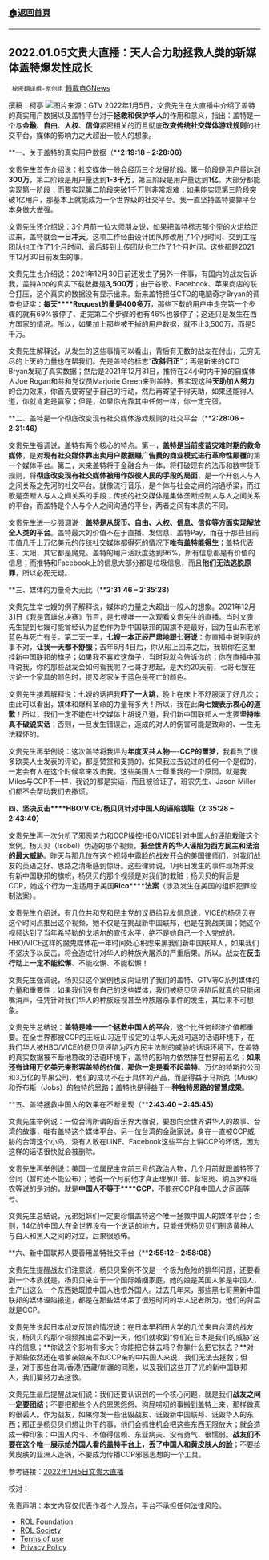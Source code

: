 ###  [:house:返回首頁](https://github.com/ourhimalayas/txt)
---


## 2022.01.05文贵大直播：天人合力助拯救人类的新媒体盖特爆发性成长
` 秘密翻译组-原创组` [轉載自GNews](https://gnews.org/zh-hans/1831323/)

撰稿：柯亭
![](https://assets.gnews.org/wp-content/uploads/2022/01/snapshot.jpg)图片来源：GTV
2022年1月5日，文贵先生在大直播中介绍了盖特的真实用户数据以及盖特平台对于**拯救和保护华人**的作用和意义，指出：盖特是一个与**金融**、**自由**、**人权**、**信仰**紧密相关的而且彻底**改变传统社交媒体游戏规则**的社交平台，媒体的影响力之大超出一般人的想象。

**一、关于盖特的真实用户数据（****2:19:18 – 2:28:06）**

文贵先生首先介绍说：社交媒体一般会经历三个发展阶段。第一阶段是用户量达到**300万**，第二阶段是用户量达到**1-3千万**，第三阶段是用户量达到**1亿**。大部分都能实现第一阶段；而要实现第二阶段突破1千万则非常艰难；如果能实现第三阶段突破1亿用户，那基本上就能成为一个世界级的社交平台。我一直坚持盖特要靠平台本身做大做强。

文贵先生还介绍说：3个月前一位大师朋友说，如果把盖特标志那个歪的火炬给正过来，盖特就会**一日冲天**。这项工作经由设计团队修改用了1个月时间、交到工程团队也工作了1个月时间、最后转到上传团队也工作了1个月时间。这些都是2021年12月30日前发生的事。

文贵先生也介绍说：2021年12月30日前还发生了另外一件事，有国内的战友告诉我，盖特App的真实下载数据是**3,500万**；由于谷歌、Facebook、苹果商店的联合打压，这个真实的数据没有显示出来。新来盖特担任CTO的电脑奇才Bryan的调查也证实：**每天****Request的量是400多万**，那些下载的用户中走完第一个步骤的就有69%被停了、走完第二个步骤的也有46%也被停了；这还只是发生在西方国家的情况。所以，如果加上那些被干掉的用户数据，就不止3,500万，而是5千万。

文贵先生解释说，从发生的这些事情可以看出，背后有无数的战友在付出，无穷无尽的上天的力量也在帮我们。先是盖特的标志“**改斜归正**”；再是新来的CTO Bryan发现了真实数据；然后是2021年12月31日，推特在24小时内干掉的自媒体人Joe Rogan和共和党议员Marjorie Green来到盖特。要实现这种**天助加人努力**的合力效果，你首先要寄望于自己的行动，然后再寄望于得天助，如果还能得人道，你就肯定是赢家；但是，如果你光靠其中任何一样，你一定完蛋。

**二、盖特是一个彻底改变现有社交媒体游戏规则的社交平台（****2:28:06 – 2:31:46）**

文贵先生强调说，盖特有两个核心的特点。第一，**盖特是当前疫苗灾难时期的救命媒体**，是**对现有社交媒体靠出卖用户数据赚广告费的商业模式进行革命性颠覆**的第一个媒体平台。第二，未来盖特将于金融合为一体，将打破现有的法币和数字货币规则，将**彻底改变现有社交媒体被用作奴役人民的手段的局面**，是一个开创人与人之间关系之先河的社交平台。就像流行音乐，是个体与社会之间的沟通桥梁，而红歌是垄断人与人之间关系的手段；传统的社交媒体是集体垄断控制人与人之间关系的平台，而盖特是个人与个人之间沟通的平台，两者之间有本质的不同。

文贵先生进一步强调说：**盖特是从货币、自由、人权、信息、信仰等方面实现解放全人类的平台**。盖特最大的价值不在于直播、发信息、盖特Pay，而在于那些目前市值几千上万亿美元的传统社交媒体都得死的情况下**唯有盖特能得生**；盖特代表生、太阳，其它都是魔鬼。盖特的用户活跃度达到96%，所有信息都是有价值的信息；而推特和Facebook上的信息大部分都是垃圾信息，而且**他们无法逃脱原罪**，所以必死无疑。

**三、媒体的力量奇大无比（****2:31:46 – 2:35:28）**

文贵先生举七嫂的例子解释说，媒体的力量之大超出一般人的想象。2021年12月31日《我是音雄总决赛》节目，是七嫂唯一一次观看文贵先生的直播。当时文贵先生提到七嫂可能曾经认为蓝色作为新中国联邦的国旗不是最好，因为在山东老家蓝色与死亡有关。第二天一早，**七嫂一本正经严肃地跟七哥说**：你直播中说到我的事不对，**让我一天都不舒服**；去年6月4日后，你从船上回来之后，我帮你在这里挂新中国联邦的旗子；如果我不喜欢这旗子，当时我就会告诉你的；你在直播中那样说我，你的那些战友会如何看我呢？七哥才想起，是大约20天前，七哥七嫂在讨论一个家具的颜色时，提及老家关于蓝色是死亡的颜色。

文贵先生接着解释说：七嫂的话把我**吓了一大跳**，晚上在床上不舒服滚了好几次；由此可以看出，媒体和爆料革命的力量有多大！所以，我在此**向七嫂表示衷心的道歉**！所以，我们一定不能在社交媒体上胡说八道，我们新中国联邦人一定要**坚持唯真不破说实话**；否则，一旦发生错误后，造成的对人的伤害可能是致命的、一生无法释怀的。

文贵先生再举例说：这次盖特将我评为**年度灭共人物**—-**CCP的噩梦**，我看到了很多欧美人士发表的评论，都是赞赏和支持的。如果我过去说过的任何一个是假的，一定会有人在这个时候拿来攻击我。这些美国人士尊重我的一个原因，就是我Miles与CCP不一样，我说的都是实话，而且被验证了。班农先生、Jason Miller们都不会帮助我们去撒谎。

**四、坚决反击****HBO/VICE/杨贝贝针对中国人的诬陷栽赃（2:35:28 – 2:43:40）**

文贵先生再一次分析了邪恶势力和CCP操控HBO/VICE针对中国人的诬陷栽赃这个案例。杨贝贝（Isobel）伪造的那个视频，**把全世界的华人诬陷为西方民主和法治的最大威胁**。昨天与那几位在这个视频中露脸的战友开会的美国律师们，对我们战友的英语之好、思路之清晰感到惊讶。这些律师说，1月6日发生的事件现场并没有新中国联邦的旗帜，杨贝贝的那个视频是对我们的栽赃；杨贝贝的背后是CCP，她这个行为一定适用于美国**Rico****法案**（涉及发生在美国的组织犯罪控制法案）。

文贵先生介绍说，有几位共和党和民主党的议员给我发信息说，VICE的杨贝贝在这个时间点推出这个视频，她不仅是在挑战新中国联邦，也是在挑战美国；她这个视频达到了当年希特勒的戈培尔的宣传水平，绝不是她自己一个人完成的。HBO/VICE这样的魔鬼媒体花一年时间处心积虑来黑我们新中国联邦人，如果我们不坚决予以反击，将会造成针对华人的种族大屠杀的严重后果。所以，战友在**反击行动**上**一定不能松懈**、不能松懈、不能松懈！

文贵先生强调说，杨贝贝这个案例也反向证明了我们的盖特、GTV等G系列媒体的力量和重要性；如果我们没有自己的这些媒体，我们被杨贝贝诬陷后就真的只能闭嘴消声，任凭针对我们华人的种族歧视甚至种族屠杀事件的发生，其后果不可想象。

文贵先生总结说：**盖特是唯一一个拯救中国人的平台**，这个比任何经济价值都重要。在全世界都被CCP的王岐山习近平设定的让华人无处可逃的话语环境下，在我们华人被HBO/VICE的杨贝贝诬陷为西方民主法制的威胁的话语环境下，在盖特的真实数据被不断地篡改的话语环境下，盖特的影响力依然排在世界前五名；**如果还有谁用万亿美元来形容盖特的价值，那你一定是看不起盖特**。万亿的特斯拉公司和3万亿的苹果公司，他们的成功不在于具体的产品，而是得益于马斯克（Musk）和乔布斯（Jobs）的独特的思路；盖特也是得益于**一种独特思路的智慧成果**。

**五、盖特拯救中国人的效果在不断呈现（****2:43:40 – 2:45:45）**

文贵先生举例说：一位台湾所谓的音乐界大咖说，要想向全世界讲华人的故事、台湾的故事，唯有盖特这个媒体平台。另一位台湾的金融家说，身在一直被CCP威胁的台湾这个小岛，没有人敢在LINE、Facebook这些平台上讲CCP的坏话，因为这样的话语很快就会被删除。

文贵先生再举例说：美国一位属民主党前三号的政治人物，几个月前就跟盖特签了合同（暂时还不能公布）；他说一个月前他才真正理解川普、彭培奥、纳瓦罗和班农等说的是对的，就是**中国人不等于****CCP**，不能在CCP和中国人之间画等号。

文贵先生总结说，兄弟姐妹们一定要珍惜盖特这个唯一拯救中国人的媒体平台；否则，14亿的中国人在全世界没有一个说话的地方，只能任凭杨贝贝们制造黄种人与白人和黑人之间的对立，后果很恐怖。

**六、新中国联邦人要善用盖特社交平台（****2:55:12 – 2:58:08）**

文贵先生提醒战友们注意说，杨贝贝案例不仅是一个极为危险的排华问题，还要看到一个本质就是，杨贝贝来自于一个国际婚姻家庭，她的娘是英国人爹是中国人，生产出这么一个东西她既恨中国人也恨外国人。过去几年来，那些黑七哥黑新中国联邦的媒体诬陷报道，都是在那些媒体呆了很短时间的华人记者所为，他们的背后就是CCP。

文贵先生说起日本战友反馈的情况说：在日本早稻田大学的几位来自台湾的战友说，杨贝贝的那个视频推出后不到一天，他们就收到“你们在日本是我们的威胁”这样的信息；**你说这个影响有多大？你能把它抹去吗？你靠什么把它抹去？**对于那些依然还在唱爹亲娘亲不如CCP亲的中共国人来说，我们无法去拯救；但是，对于那些台湾/香港/西藏/新疆的同胞，以及我们这些开了光的新中国联邦人，我们要努力去拯救。

文贵先生最后提醒战友们说：我们还要认识到的一个核心问题，就是我们**战友之间一定要团结**；不要把那些个人的恩恩怨怨、狗屁唠叨的事搬到盖特上来，那样做真的很丢人。作为战友，如果你发一些诋毁战友、诋毁新中国联邦、诋毁华人的东西；那正是杨贝贝们想让你干的事，他们会抓住机会把这些东西无限放大；就会造成一种印象：中国人内斗、不值得信赖、东亚病夫、没有勇气、很懦弱。**战友们不要在这个唯一展示给外国人看的盖特平台上，丢了中国人和黄皮肤人的脸**；不要给黄皮肤的亚洲人造祸，不要成为传播CCP邪恶思想的一个工具。

参考链接：[2022年1月5日文贵大直播](https://gtv.org/video/id=61d59a1931a71619b57520a4)

校对：

 

免责声明：本文内容仅代表作者个人观点，平台不承担任何法律风险。

- [ROL Foundation](https://rolfoundation.org/)
- [ROL Society](https://rolsociety.org/)
- [Terms of use](https://gnews.org/terms-of-use-3/)
- [Privacy Policy](https://gnews.org/privacy-policy/)
